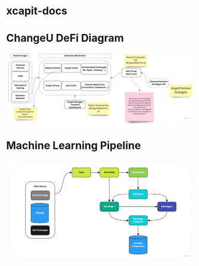 # xcapit-docs


# ChangeU DeFi Diagram
![](assets/xcapit-defi-diagram.jpg)


# Machine Learning Pipeline
![](assets/xcapit-pipeline.jpg)
